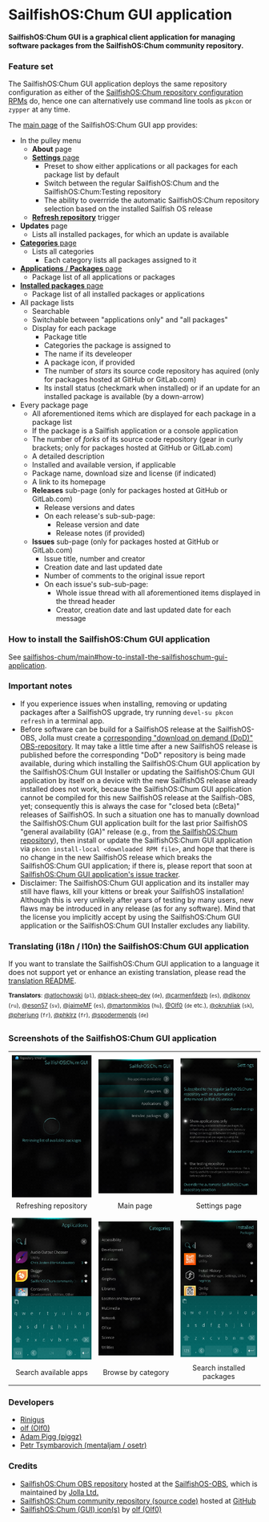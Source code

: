 # SailfishOS:Chum GUI application
**SailfishOS:Chum GUI is a graphical client application for managing software packages from the SailfishOS:Chum community repository.**

### Feature set
The SailfishOS:Chum GUI application deploys the same repository configuration as either of the [SailfishOS:Chum repository configuration RPMs](https://github.com/sailfishos-chum/sailfishos-chum-repo-config#readme) do, hence one can alternatively use command line tools as `pkcon` or `zypper` at any time.

The [main page](./.screenshots/sailfishos-chum-gui_main-page.png?raw=true) of the SailfishOS:Chum GUI app provides:
- In the pulley menu
  - **About** page
  - [**Settings** page](./.screenshots/sailfishos-chum-gui_settings.png?raw=true)
    - Preset to show either applications or all packages for each package list by default
    - Switch between the regular SailfishOS:Chum and the SailfishOS:Chum:Testing repository
    - The ability to overrride the automatic SailfishOS:Chum repository selection based on the installed Sailfish&nbsp;OS release
  - [**Refresh repository**](./.screenshots/sailfishos-chum-gui_retrieving-refreshed.png?raw=true) trigger
- **Updates** page
  - Lists all installed packages, for which an update is available
- [**Categories** page](./.screenshots/sailfishos-chum-gui_categories.png?raw=true)
  - Lists all categories
    - Each category lists all packages assigned to it
- [**Applications** / **Packages** page](./.screenshots/sailfishos-chum-gui_applications.png?raw=true)
  - Package list of all applications or packages
- [**Installed packages** page](./.screenshots/sailfishos-chum-gui_installed-packages.png?raw=true)
  - Package list of all installed packages or applications
- All package lists
  - Searchable
  - Switchable between "applications only" and "all packages"
  - Display for each package
    - Package title
    - Categories the package is assigned to
    - The name if its develeoper
    - A package icon, if provided
    - The number of *stars* its source code repository has aquired (only for packages hosted at GitHub or GitLab.com)
    - Its install status (checkmark when installed) or if an update for an installed package is available (by a down-arrow)
- Every package page
  - All aforementioned items which are displayed for each package in a package list
  - If the package is a Sailfish application or a console application
  - The number of *forks* of its source code repository (gear in curly brackets; only for packages hosted at GitHub or GitLab.com)
  - A detailed description
  - Installed and available version, if applicable
  - Package name, download size and license (if indicated)
  - A link to its homepage
  - **Releases** sub-page (only for packages hosted at GitHub or GitLab.com)
    - Release versions and dates
    - On each release's sub-sub-page:
      - Release version and date
      - Release notes (if provided)
  - **Issues** sub-page (only for packages hosted at GitHub or GitLab.com)
    - Issue title, number and creator
    - Creation date and last updated date
    - Number of comments to the original issue report
    - On each issue's sub-sub-page:
      - Whole issue thread with all aforementioned items displayed in the thread header
      - Creator, creation date and last updated date for each message

### How to install the SailfishOS:Chum GUI application
See [sailfishos-chum/main#how-to-install-the-sailfishoschum-gui-application](https://github.com/sailfishos-chum/main#how-to-install-the-sailfishoschum-gui-application).

### Important notes
* If you experience issues when installing, removing or updating packages after a SailfishOS upgrade, try running `devel-su pkcon refresh` in a terminal app.
* Before software can be build for a SailfishOS release at the SailfishOS-OBS, Jolla must create a [corresponding "download on demand (DoD)" OBS-repository](https://build.merproject.org/project/subprojects/sailfishos).  It may take a little time after a new SailfishOS release is published before the corresponding "DoD" repository is being made available, during which installing the SailfishOS:Chum GUI application by the SailfishOS:Chum GUI Installer or updating the SailfishOS:Chum GUI application by itself on a device with the new SailfishOS release already installed does not work, because the SailfishOS:Chum GUI application cannot be compiled for this new SailfishOS release at the Sailfish-OBS, yet; consequently this is always the case for "closed beta (cBeta)" releases of SailfishOS.  In such a situation one has to manually download the SailfishOS:Chum GUI application built for the last prior SailfishOS "general availability (GA)" release (e.g., from [the SailfishOS:Chum repository](https://build.merproject.org/package/show/sailfishos:chum/sailfishos-chum-gui)), then install or update the SailfishOS:Chum GUI application via `pkcon install-local <downloaded RPM file>`, and hope that there is no change in the new SailfishOS release which breaks the SailfishOS:Chum GUI application; if there is, please report that soon at [SailfishOS:Chum GUI application's issue tracker](https://github.com/sailfishos-chum/sailfishos-chum-gui/issues).
* Disclaimer: The SailfishOS:Chum GUI application and its installer may still have flaws, kill your kittens or break your SailfishOS installation!  Although this is very unlikely after years of testing by many users, new flaws may be introduced in any release (as for any software).  Mind that the license you implicitly accept by using the SailfishOS:Chum GUI application or the SailfishOS:Chum GUI Installer excludes any liability.

### Translating (i18n / l10n) the SailfishOS:Chum GUI application
If you want to translate the SailfishOS:Chum GUI application to a language it does not support yet or enhance an existing translation, please read the [translation README](./translations#readme).

<sup>**Translators**: [@atlochowski](https://github.com/atlochowski) (`pl`), [@black-sheep-dev](https://github.com/black-sheep-dev) (`de`), [@carmenfdezb](https://github.com/carmenfdezb) (`es`), [@dikonov](https://github.com/dikonov) (`ru`), [@eson57](https://github.com/eson57) (`sv`), [@jaimeMF](https://github.com/jaimeMF) (`es`), [@martonmiklos](https://github.com/martonmiklos) (`hu`), [@Olf0](https://github.com/Olf0) (`de` etc.), [@okruhliak](https://github.com/okruhliak) (`sk`), [@pherjung](https://github.com/pherjung) (`fr`), [@phklrz](https://github.com/phklrz) (`fr`), [@spodermenpls](https://github.com/spodermenpls) (`de`)</sup>

### Screenshots of the SailfishOS:Chum GUI application
|       |       |       |
| :---: | :---: | :---: |
|       |       |       |
| ![RetrievingRepoRefreshed](./.screenshots/sailfishos-chum-gui_retrieving-refreshed.png?raw=true) | ![MainPage](./.screenshots/sailfishos-chum-gui_main-page.png?raw=true) | ![Settings](./.screenshots/sailfishos-chum-gui_settings.png?raw=true) |
| Refreshing&nbsp;repository | &nbsp;&nbsp;&nbsp;&nbsp;&nbsp;&nbsp;&nbsp;&nbsp;Main&nbsp;page&nbsp;&nbsp;&nbsp;&nbsp;&nbsp;&nbsp;&nbsp;&nbsp;&nbsp; | &nbsp;&nbsp;&nbsp;&nbsp;&nbsp;&nbsp;Settings&nbsp;page&nbsp;&nbsp;&nbsp;&nbsp;&nbsp;&nbsp; |
|       |       |       |
|       |       |       |
| ![Applications](./.screenshots/sailfishos-chum-gui_applications.png?raw=true) | ![Categories](./.screenshots/sailfishos-chum-gui_categories.png?raw=true) | ![InstalledPackages](./.screenshots/sailfishos-chum-gui_installed-packages.png?raw=true) |
| Search available apps | Browse by category | Search installed packages |
|       |       |       |

### Developers
- [Rinigus](https://github.com/rinigus)
- [olf (Olf0)](https://github.com/Olf0)
- [Adam Pigg (piggz)](https://github.com/piggz)
- [Petr Tsymbarovich (mentaljam / osetr)](https://github.com/mentaljam)

### Credits
- [SailfishOS:Chum OBS repository](https://build.merproject.org/project/show/sailfishos:chum) hosted at the [SailfishOS-OBS](https://build.merproject.org/), which is maintained by [Jolla Ltd.](https://jolla.com/)
- [SailfishOS:Chum community repository (source code)](https://github.com/orgs/sailfishos-chum/repositories?type=all) hosted at [GitHub](https://github.com/about)
- [SailfishOS:Chum (GUI) icon(s)](https://github.com/sailfishos-chum/sailfishos-chum-gui-installer/tree/main/.icons#readme) by [olf (Olf0)](https://github.com/Olf0)
